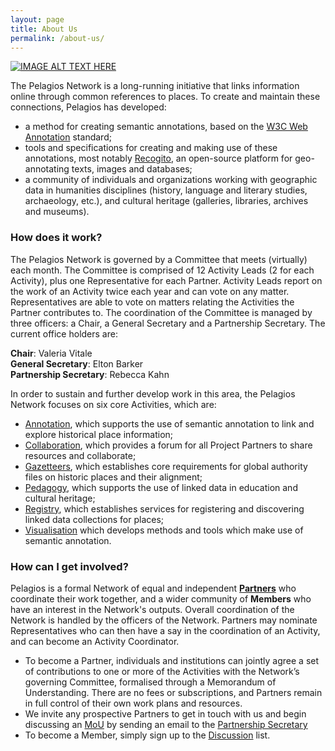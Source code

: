 ```yaml
---
layout: page
title: About Us
permalink: /about-us/
---
```


[![IMAGE ALT TEXT HERE](http://img.youtube.com/vi/MVaFbBvY6bA/0.jpg)](http://www.youtube.com/watch?v=MVaFbBvY6bA)

The Pelagios Network is a long-running initiative that links information online through common references to places. 
To create and maintain these connections, Pelagios has developed: 
- a method for creating semantic annotations, based on the <a href="https://www.w3.org/TR/annotation-model">W3C Web Annotation</a> standard;
- tools and specifications for creating and making use of these annotations, most notably <a href="https://recogito.pelagios.org/">Recogito</a>, an open-source platform for geo-annotating texts, images and databases;
- a community of individuals and organizations working with geographic data in humanities disciplines (history, language and literary studies, archaeology, etc.), and cultural heritage (galleries, libraries, archives and museums).

### How does it work?
The Pelagios Network is governed by a Committee that meets (virtually) each month. The Committee is comprised of 12 Activity Leads (2 for each Activity), plus one Representative for each Partner. Activity Leads report on the work of an Activity twice each year and can vote on any matter. Representatives are able to vote on matters relating the Activities the Partner contributes to. The coordination of the Committee is managed by three officers: a Chair, a General Secretary and a Partnership Secretary. 
The current office holders are:  

**Chair**: Valeria Vitale  
**General Secretary**: Elton Barker  
**Partnership Secretary**: Rebecca Kahn  

In order to sustain and further develop work in this area, the Pelagios Network focuses on six core Activities, which are: 
- <a href="https://pelagios.github.io/activities/annotation/">Annotation</a>, which supports the use of semantic annotation to link and explore historical place information; 
- <a href="https://pelagios.github.io/activities/collaboration/">Collaboration</a>, which provides a forum for all Project Partners to share resources and collaborate;
- <a href="https://pelagios.github.io/activities/gazetteers/">Gazetteers</a>, which establishes core requirements for global authority files on historic places and their alignment;
- <a href="https://pelagios.github.io/activities/pedagogy/">Pedagogy</a>, which supports the use of linked data in education and cultural heritage;
- <a href="https://pelagios.github.io/activities/registry/">Registry</a>, which establishes services for registering and discovering linked data collections for places;
- <a href="https://pelagios.github.io/activities/visualisation/">Visualisation</a> which develops methods and tools which make use of semantic annotation.

### How can I get involved?
Pelagios is a formal Network of equal and independent <a href="https://pelagios.org/partners/">**Partners**</a> who coordinate their work together, and a wider community of **Members** who have an interest in the Network's outputs. Overall coordination of the Network is handled by the officers of the Network. Partners may nominate Representatives who can then have a say in the coordination of an Activity, and can become an Activity Coordinator. 

- To become a Partner, individuals and institutions can jointly agree a set of contributions to one or more of the Activities with the Network’s governing Committee, formalised through a Memorandum of Understanding. There are no fees or subscriptions, and Partners remain in full control of their own work plans and resources.
- We invite any prospective Partners to get in touch with us and begin discussing an <a href="https://github.com/pelagios/pelagios.github.io/files/6414037/MoUTemplate.pdf/">MoU</a>
 by sending an email to the [Partnership Secretary](mailto:collaboration@pelagios.org)
- To become a Member, simply sign up to the <a href="https://groups.google.com/d/forum/pelagios-network/">Discussion</a> list.

